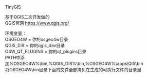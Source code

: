 TinyGIS

基于QGIS二次开发做的  
QGIS官网 https://www.qgis.org/

环境变量：  
OSGEO4W = 你的osgeo4w目录  
QGIS_DIR = 你的qgis_dev目录  
O4W_QT_PLUGINS = 你的qt_plugins目录  
PATH中添加%OSGEO4W%\bin,%QGIS_DIR%\bin,%OSGEO4W%\apps\Qt5\bin  
将OSGEO4W\bin目录下面的文件全部拷贝在生成的可执行文件的目录里  
